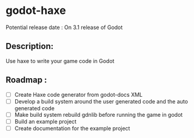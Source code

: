# godot-haxe

Potential release date : On 3.1 release of Godot

## Description:
Use haxe to write your game code in Godot

## Roadmap :
- [ ] Create Haxe code generator from godot-docs XML
- [ ] Develop a build system around the user generated code and the auto generated code
- [ ] Make build system rebuild gdnlib before running the game in godot
- [ ] Build an example project 
- [ ] Create documentation for the example project
